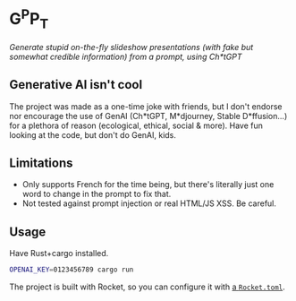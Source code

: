 # G<sup>P</sup>P<sub>T</sub>

_Generate stupid on-the-fly slideshow presentations (with fake but somewhat credible information) from a prompt, using Ch\*tGPT_

## Generative AI isn't cool

The project was made as a one-time joke with friends, but I don't endorse nor encourage the use of GenAI (Ch\*tGPT, M\*djourney, Stable D\*ffusion...) for a plethora of reason (ecological, ethical, social & more). Have fun looking at the code, but don't do GenAI, kids.

## Limitations

  * Only supports French for the time being, but there's literally just one word to change in the prompt to fix that.
  * Not tested against prompt injection or real HTML/JS XSS. Be careful.

## Usage

Have Rust+cargo installed.

```bash
OPENAI_KEY=0123456789 cargo run
```

The project is built with Rocket, so you can configure it with [a `Rocket.toml`](https://rocket.rs/v0.5-rc/guide/configuration/#rockettoml).
